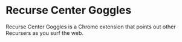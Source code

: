 # Recurse Center Goggles

Recurse Center Goggles is a Chrome extension that points out other Recursers as you surf the web.
